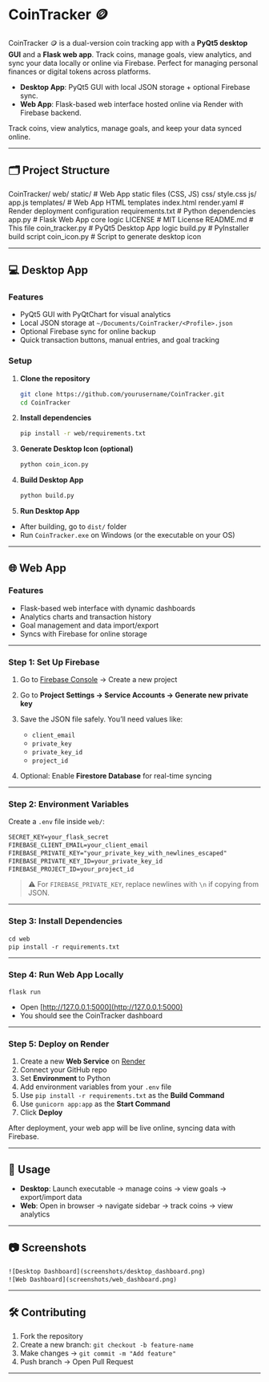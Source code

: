 # CoinTracker 🪙

CoinTracker 🪙 is a dual-version coin tracking app with a **PyQt5 desktop GUI** and a **Flask web app**. Track coins, manage goals, view analytics, and sync your data locally or online via Firebase. Perfect for managing personal finances or digital tokens across platforms.

- **Desktop App**: PyQt5 GUI with local JSON storage + optional Firebase sync.  
- **Web App**: Flask-based web interface hosted online via Render with Firebase backend.  

Track coins, view analytics, manage goals, and keep your data synced online.

---

## 🗂️ Project Structure

CoinTracker/
    web/
        static/                 # Web App static files (CSS, JS)
            css/
                style.css
            js/
                app.js
        templates/              # Web App HTML templates
            index.html
        render.yaml             # Render deployment configuration
        requirements.txt        # Python dependencies
        app.py                  # Flask Web App core logic
    LICENSE                     # MIT License
    README.md                   # This file
    coin_tracker.py             # PyQt5 Desktop App logic
    build.py                    # PyInstaller build script
    coin_icon.py                # Script to generate desktop icon

---

## 💻 Desktop App

### Features

- PyQt5 GUI with PyQtChart for visual analytics  
- Local JSON storage at `~/Documents/CoinTracker/<Profile>.json`  
- Optional Firebase sync for online backup  
- Quick transaction buttons, manual entries, and goal tracking  

### Setup

1. **Clone the repository**

    ```bash
    git clone https://github.com/yourusername/CoinTracker.git
    cd CoinTracker
    ```

2. **Install dependencies**

    ```bash
    pip install -r web/requirements.txt
    ```

3. **Generate Desktop Icon (optional)**

    ```bash
    python coin_icon.py
    ```

4. **Build Desktop App**

    ```bash
    python build.py
    ```

5. **Run Desktop App**

- After building, go to `dist/` folder  
- Run `CoinTracker.exe` on Windows (or the executable on your OS)  

---

## 🌐 Web App

### Features

- Flask-based web interface with dynamic dashboards  
- Analytics charts and transaction history  
- Goal management and data import/export  
- Syncs with Firebase for online storage  

---

### Step 1: Set Up Firebase

1. Go to [Firebase Console](https://console.firebase.google.com/) → Create a new project  
2. Go to **Project Settings → Service Accounts → Generate new private key**  
3. Save the JSON file safely. You’ll need values like:  
   - `client_email`  
   - `private_key`  
   - `private_key_id`  
   - `project_id`  

4. Optional: Enable **Firestore Database** for real-time syncing  

---

### Step 2: Environment Variables

Create a `.env` file inside `web/`:

    SECRET_KEY=your_flask_secret
    FIREBASE_CLIENT_EMAIL=your_client_email
    FIREBASE_PRIVATE_KEY="your_private_key_with_newlines_escaped"
    FIREBASE_PRIVATE_KEY_ID=your_private_key_id
    FIREBASE_PROJECT_ID=your_project_id

> ⚠️ For `FIREBASE_PRIVATE_KEY`, replace newlines with `\n` if copying from JSON.

---

### Step 3: Install Dependencies

    cd web
    pip install -r requirements.txt

---

### Step 4: Run Web App Locally

    flask run

- Open [http://127.0.0.1:5000](http://127.0.0.1:5000)  
- You should see the CoinTracker dashboard  

---

### Step 5: Deploy on Render

1. Create a new **Web Service** on [Render](https://render.com/)  
2. Connect your GitHub repo  
3. Set **Environment** to Python  
4. Add environment variables from your `.env` file  
5. Use `pip install -r requirements.txt` as the **Build Command**  
6. Use `gunicorn app:app` as the **Start Command**  
7. Click **Deploy**  

After deployment, your web app will be live online, syncing data with Firebase.

---

## 📝 Usage

- **Desktop**: Launch executable → manage coins → view goals → export/import data  
- **Web**: Open in browser → navigate sidebar → track coins → view analytics  

---

## 📷 Screenshots

    ![Desktop Dashboard](screenshots/desktop_dashboard.png)
    ![Web Dashboard](screenshots/web_dashboard.png)

---

## 🛠️ Contributing

1. Fork the repository  
2. Create a new branch: `git checkout -b feature-name`  
3. Make changes → `git commit -m "Add feature"`  
4. Push branch → Open Pull Request  

---
